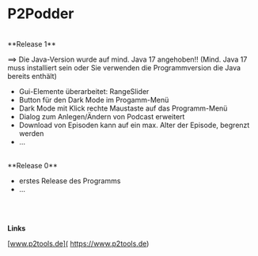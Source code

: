 # P2Podder

<br />
**Release 1**

==> Die Java-Version wurde auf mind. Java 17 angehoben!! (Mind. Java 17 muss installiert sein oder Sie verwenden die Programmversion die Java bereits enthält)

* Gui-Elemente überarbeitet: RangeSlider
* Button für den Dark Mode im Progamm-Menü
* Dark Mode mit Klick rechte Maustaste auf das Programm-Menü
* Dialog zum Anlegen/Ändern von Podcast erweitert
* Download von Episoden kann auf ein max. Alter der Episode, begrenzt werden
* … 

<br />
**Release 0**

* erstes Release des Programms
* ...

<br />
<br />

**Links**

[www.p2tools.de]( https://www.p2tools.de)

